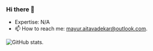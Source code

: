 ### Hi there 👋

- Expertise: N/A
- 📫 How to reach me: mayur.aitavadekar@outlook.com.

![GitHub stats](https://github-readme-stats.vercel.app/api?username=mayuraitavadekar).
